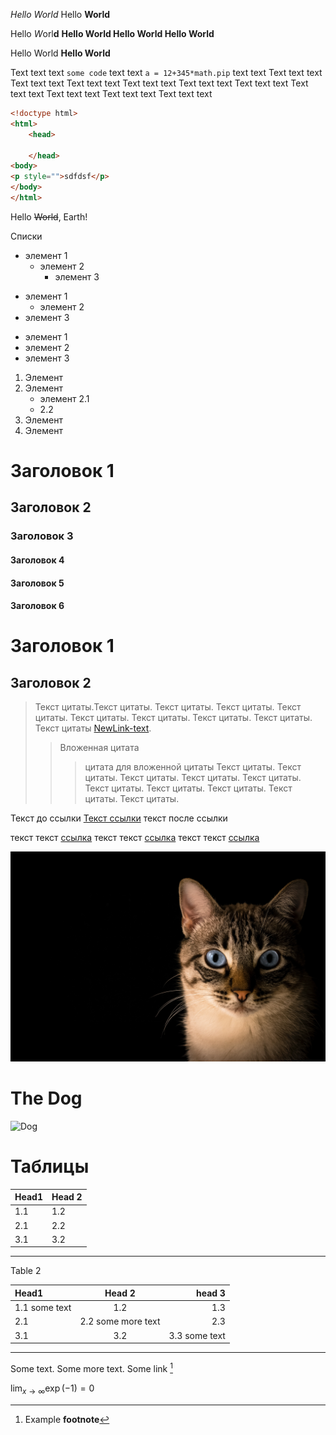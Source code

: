 *Hello World*
Hello **World**

Hello *W*orl**d**
**Hello World
Hello World
Hello World**

Hello World
**Hello World**

Text text text `some code` text text `a = 12+345*math.pip` text text Text text text Text text text Text text text Text text text Text text text Text text text Text text text Text text text Text text text Text text text

```html
<!doctype html>
<html>
    <head>
        
    </head>
<body>
<p style="">sdfdsf</p>
</body>
</html>
```

Hello ~~World~~, Earth!

Списки
* элемент 1
  * элемент 2
    * элемент 3

- элемент 1
  - элемент 2
- элемент 3

+ элемент 1
+ элемент 2
+ элемент 3

1. Элемент
2. Элемент
    - элемент 2.1
    - 2.2
3. Элемент
4. Элемент

# Заголовок 1

## Заголовок 2

### Заголовок 3

#### Заголовок 4

#### Заголовок 5

#### Заголовок 6

Заголовок 1
======
Заголовок 2
---
[newLink]: https://yandex.ru/ "Some Text"

> Текст цитаты.Текст цитаты. 
> Текст цитаты. Текст цитаты. 
> Текст цитаты. Текст цитаты. Текст цитаты. 
> Текст цитаты. Текст цитаты. Текст цитаты [NewLink-text][newLink]. 
>> Вложенная цитата 
>>> цитата для вложенной цитаты
> Текст цитаты. Текст цитаты. Текст цитаты. 
> Текст цитаты. Текст цитаты. Текст цитаты. 
> Текст цитаты. Текст цитаты. Текст цитаты. Текст цитаты.  

Текст до ссылки [Текст ссылки](https://www.masu.edu.ru/) текст после ссылки

текст текст [ссылка][example] текст текст [ссылка][example] текст текст [ссылка][example]

[example]: https://www.masu.edu.ru/ "Some Text"

![Котик](pacto-visual-cWOzOnSoh6Q-unsplash.jpg "Заголовок")

# The Dog

![Dog](https://cdn.pixabay.com/photo/2021/04/21/12/43/dog-6196291_1280.jpg "The DOG")

# Таблицы

| Head1 | Head 2 |
|-----|----|
| 1.1 | 1.2|
| 2.1 | 2.2 |
| 3.1 | 3.2 |

***

Table 2

| Head1          |        Head 2        |         head 3 |
|:---------------|:--------------------:|---------------:|
| 1.1 some text  |         1.2          |            1.3 |
| 2.1            |  2.2 some more text  |            2.3 |
| 3.1            |         3.2          |  3.3 some text |


---

Some text. Some more text. Some link [^fn1] 

[^fn1]: Example **footnote**


$\lim_{x \to \infty} \exp(-1)= 0$


